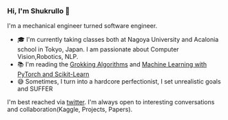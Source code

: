 ### Hi, I'm Shukrullo 👋


I'm a mechanical engineer turned software engineer. 

- 🎓 I'm currently taking classes both at Nagoya University and Acalonia school in Tokyo, Japan. I am passionate about Computer Vision,Robotics, NLP.
- 📚 I'm reading the [Grokking Algorithms](https://edu.anarcho-copy.org/Algorithm/grokking-algorithms-illustrated-programmers-curious.pdf) and [Machine Learning with PyTorch and Scikit-Learn](https://sebastianraschka.com/blog/2022/ml-pytorch-book.html)
- 😅 Sometimes, I turn into a hardcore perfectionist, I set unrealistic goals and SUFFER

I'm best reached via [twitter](https://twitter.com/seanphilio). I'm always open to interesting conversations and collaboration(Kaggle, Projects, Papers).


